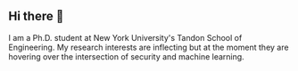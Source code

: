 ## Hi there 👋

I am a Ph.D. student at New York University's Tandon School of Engineering. My research interests are inflecting but at the moment they are hovering over the intersection of security and machine learning. 

<!--
**mittalgovind/mittalgovind** is a ✨ _special_ ✨ repository because its `README.md` (this file) appears on your GitHub profile.

Here are some ideas to get you started:

- 🔭 I’m currently working on deploying 
- 🌱 I’m currently learning machine learning and security.
- 👯 I’m looking to collaborate on ...
- 🤔 I’m looking for help with ...
- 💬 Ask me about ...
- 📫 How to reach me: ...
- 😄 Pronouns: ...
- ⚡ Fun fact: ...
-->
